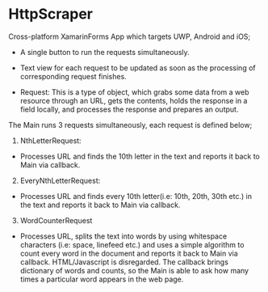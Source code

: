 HttpScraper
===========

Cross-platform XamarinForms App which targets UWP, Android and iOS;

- A single button to run the requests simultaneously.

- Text view for each request to be updated as soon as the processing of corresponding request finishes.

- Request: This is a type of object, which grabs some data from a web resource through an URL, 
gets the contents, holds the response in a field locally, and processes the response and prepares an output.

The Main runs 3 requests simultaneously, each request is defined below;

1) NthLetterRequest: 

 - Processes URL and finds the 10th letter in the text and reports it back to Main via callback. 

2) EveryNthLetterRequest:

 - Processes URL and finds every 10th letter(i.e: 10th, 20th, 30th etc.) in the text and reports it back to Main 
via callback.

3) WordCounterRequest

 - Processes URL, splits the text into words by using whitespace characters (i.e: space, linefeed etc.) 
and uses a simple algorithm to count every word in the document and reports it back to Main via callback. 
HTML/Javascript is disregarded. The callback brings dictionary of words and counts, so the Main is able to ask how many times a particular word appears in the web page.
